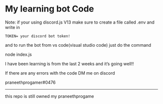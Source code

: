 # My learning bot Code

Note: 
if your using discord.js V13 make sure to create a file called .env
and write in

`TOKEN= your discord bot token!`

and to run the bot from vs code(visual studio code) just do the command

node index.js 

I have been learning is from the last 
2 weeks and it’s going well!!

If there are any errors with the code
DM me on discord

praneethprogamer#0476
_____________________________________________

this repo is still owned my praneethprogame
